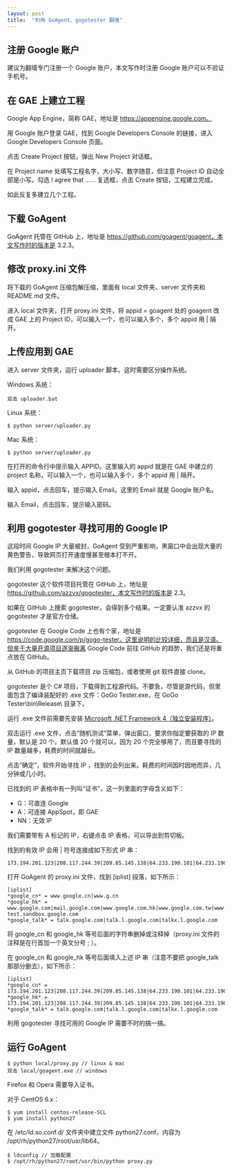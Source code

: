 ```yaml
---
layout: post
title:  "利用 GoAgent、gogotester 翻墙"
---
```

## 注册 Google 账户

建议为翻墙专门注册一个 Google 账户，本文写作时注册 Google 账户可以不验证手机号。

## 在 GAE 上建立工程

Google App Engine，简称 GAE，地址是 https://appengine.google.com。

用 Google 账户登录 GAE，找到 Google Developers Console 的链接，进入 Google Developers Console 页面。

点击 Create Project 按钮，弹出 New Project 对话框。

在 Project name 处填写工程名字，大小写、数字随意，但注意 Project ID 自动全部是小写。勾选 I agree that ...... 复选框，点击 Create 按钮，工程建立完成。

如此反复多建立几个工程。

## 下载 GoAgent

GoAgent 托管在 GitHub 上，地址是 https://github.com/goagent/goagent，本文写作时的版本是 3.2.3。

## 修改 proxy.ini 文件

将下载的 GoAgent 压缩包解压缩，里面有 local 文件夹、server 文件夹和 README.md 文件。

进入 local 文件夹，打开 proxy.ini 文件，将 appid = goagent 处的 goagent 改成 GAE 上的 Project ID，可以输入一个，也可以输入多个，多个 appid 用 | 隔开。

## 上传应用到 GAE

进入 server 文件夹，运行 uploader 脚本。这时需要区分操作系统。

Windows 系统：

    双击 uploader.bat

Linux 系统：

    $ python server/uploader.py

Mac 系统：

    $ python server/uploader.py

在打开的命令行中提示输入 APPID。这里输入的 appid 就是在 GAE 中建立的 project 名称，可以输入一个，也可以输入多个，多个 appid 用 | 隔开。

输入 appid，点击回车，提示输入 Email。这里的 Email 就是 Google 账户名。

输入 Email，点击回车，提示输入密码。

## 利用 gogotester 寻找可用的 Google IP

这段时间 Google IP 大量被封，GoAgent 受到严重影响，黑窗口中会出现大量的黄色警告，导致网页打开速度慢甚至根本打不开。

我们利用 gogotester 来解决这个问题。

gogotester 这个软件项目托管在 GitHub 上，地址是 https://github.com/azzvx/gogotester，本文写作时的版本是 2.3。

如果在 GitHub 上搜索 gogotester，会得到多个结果。一定要认准 azzvx 的 gogotester 才是官方仓储。

gogotester 在 Google Code 上也有个家，地址是 https://code.google.com/p/gogo-tester。这里说明的比较详细，而且是汉语。但鉴于大量开源项目逐渐搬离 Google Code 前往 GitHub 的趋势，我们还是将重点放在 GitHub。

从 GitHub 的项目主页下载项目 zip 压缩包，或者使用 git 软件直接 clone。

gogotester 是个 C# 项目，下载得到工程源代码。不要急，尽管是源代码，但里面包含了编译装配好的 .exe 文件：GoGo Tester.exe，在 GoGo Tester\bin\Release\ 目录下。

运行 .exe 文件前需要先安装 [Microsoft .NET Framework 4（独立安装程序）](http://www.microsoft.com/zh-cn/download/details.aspx?id=17718)。

双击运行 .exe 文件，点击“随机测试”菜单，弹出窗口，要求你指定要获取的 IP 数量，默认是 20 个。默认值 20 个就可以，因为 20 个完全够用了，而且要寻找的 IP 数量越多，耗费的时间就越长。

点击“确定”，软件开始寻找 IP ，找到的会列出来。耗费的时间因时因地而异，几分钟或几小时。

已找到的 IP 表格中有一列叫“证书”，这一列里面的字母含义如下：

* G：可直连 Google
* A：可连接 AppSpot，即 GAE
* NN：无效 IP

我们需要带有 A 标记的 IP，右键点击 IP 表格，可以导出到剪切板。

找到的有效 IP 会用 | 符号连接成如下形式 IP 串：

    173.194.201.123|208.117.244.39|209.85.145.138|64.233.190.101|64.233.190.196|173.194.201.176|209.85.145.118|208.117.244.41|173.194.200.91|64.233.190.156|209.85.145.113|208.117.243.111|208.117.243.101|209.85.147.82|64.233.190.166|209.85.147.116|192.119.20.245|173.194.200.117|209.85.145.83

打开 GoAgent 的 proxy.ini 文件，找到 [iplist] 段落，如下所示：

    [iplist]
    *google_cn* = www.google.cn|www.g.cn
    *google_hk* = www.google.com|mail.google.com|www.google.com.hk|www.google.com.tw|www.l.google.com|www2.l.google.com|www3.l.google.com|www4.l.google.com|www5.l.google.com|mail.l.google.com|googleapis.l.google.com|googlecode.l.googleusercontent.com|maps.l.google.com|code.l.google.com|cert-test.sandbox.google.com
    *google_talk* = talk.google.com|talk.l.google.com|talkx.l.google.com

将 google_cn 和 google_hk 等号后面的字符串删掉或注释掉（proxy.ini 文件的注释是在行首加一个英文分号 ; ）。

在 google_cn 和 google_hk 等号后面填入上述 IP 串（注意不要把 google_talk 那部分删去），如下所示：

    [iplist]
    *google_cn* = 173.194.201.123|208.117.244.39|209.85.145.138|64.233.190.101|64.233.190.196|173.194.201.176|209.85.145.118|208.117.244.41|173.194.200.91|64.233.190.156|209.85.145.113|208.117.243.111|208.117.243.101|209.85.147.82|64.233.190.166|209.85.147.116|192.119.20.245|173.194.200.117|209.85.145.83
    *google_hk* = 173.194.201.123|208.117.244.39|209.85.145.138|64.233.190.101|64.233.190.196|173.194.201.176|209.85.145.118|208.117.244.41|173.194.200.91|64.233.190.156|209.85.145.113|208.117.243.111|208.117.243.101|209.85.147.82|64.233.190.166|209.85.147.116|192.119.20.245|173.194.200.117|209.85.145.83
    *google_talk* = talk.google.com|talk.l.google.com|talkx.l.google.com

利用 gogotester 寻找可用的 Google IP 需要不时的搞一搞。

## 运行 GoAgent

    $ python local/proxy.py // linux & mac
    双击 local/goagent.exe // windows

Firefox 和 Opera 需要导入证书。

对于 CentOS 6.x：

    $ yum install centos-release-SCL
    $ yum install python27

在 /etc/ld.so.conf.d/ 文件夹中建立文件 python27.conf，内容为 /opt/rh/python27/root/usr/lib64。

    $ ldconfig // 加载配置
    $ /opt/rh/python27/root/usr/bin/python proxy.py
